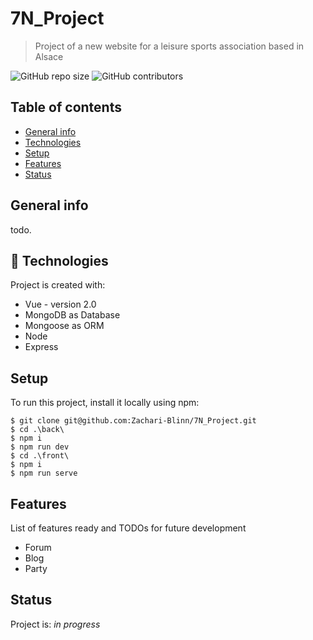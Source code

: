 # 7N_Project
> Project of a new website for a leisure sports association based in Alsace

![GitHub repo size](https://img.shields.io/github/repo-size/Zachari-Blinn/7N_Project)
![GitHub contributors](https://img.shields.io/github/contributors/Zachari-Blinn/7N_Project)

## Table of contents
* [General info](#general-info)
* [Technologies](#technologies)
* [Setup](#setup)
* [Features](#features)
* [Status](#status)

## General info
todo.

## 🔬 Technologies
Project is created with:
* Vue - version 2.0
* MongoDB as Database
* Mongoose as ORM
* Node
* Express

## Setup
To run this project, install it locally using npm:

```
$ git clone git@github.com:Zachari-Blinn/7N_Project.git
$ cd .\back\ 
$ npm i
$ npm run dev
$ cd .\front\
$ npm i
$ npm run serve

```

## Features
List of features ready and TODOs for future development
* Forum
* Blog
* Party

## Status
Project is: _in progress_

